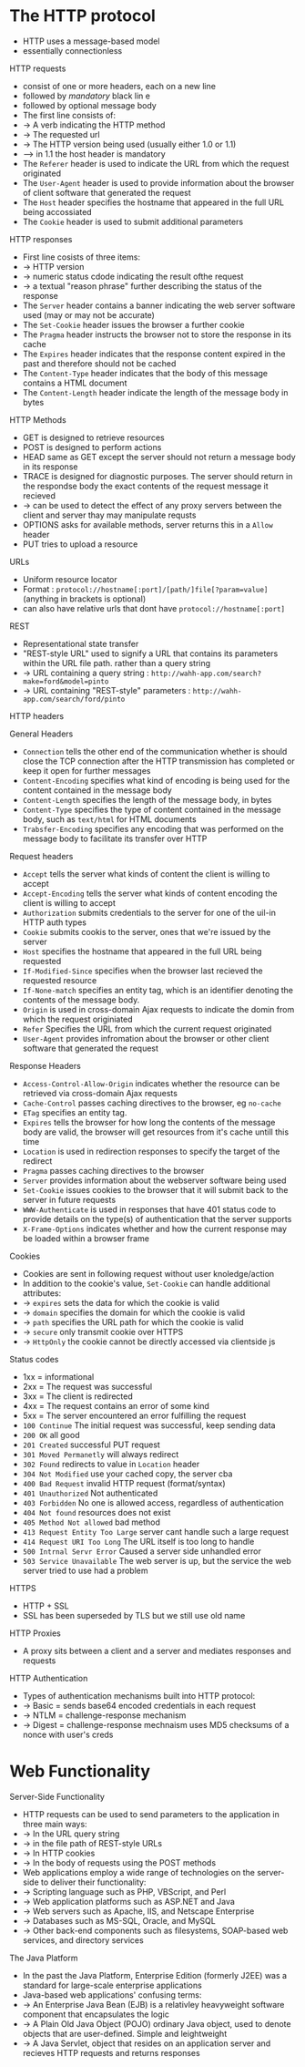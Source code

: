 # The HTTP protocol

- HTTP uses a message-based model 
- essentially connectionless

HTTP requests
- consist of one or more headers, each on a new line
- followed by *mandatory* black lin e
- followed by optional message body
- The first line consists of:
- -> A verb indicating the HTTP method
- -> The requested url
- -> The HTTP version being used (usually either 1.0 or 1.1)
- --> in 1.1 the host header is mandatory
- The `Referer` header is used to indicate the URL from which the request originated
- The `User-Agent` header is used to provide information about the browser of client software that generated the request
- The `Host` header specifies the hostname that appeared in the full URL being accossiated
- The `Cookie` header is used to submit additional parameters

HTTP responses
- First line cosists of three items:
- -> HTTP version
- -> numeric status cdode indicating the result ofthe request
- -> a textual "reason phrase" further describing the status of the response
- The `Server` header contains a banner indicating the web server software used (may or may not be accurate)
- The `Set-Cookie` header issues the browser a further cookie
- The `Pragma` header instructs the browser not to store the response in its cache
- The `Expires` header indicates that the response content expired in the past and therefore should not be cached
- The `Content-Type` header indicates that the body of this message contains a HTML document
- The `Content-Length` header indicate the length of the message body in bytes

HTTP Methods
- GET is designed to retrieve resources
- POST is designed to perform actions
- HEAD same as GET except the server should not return a message body in its response
- TRACE is designed for diagnostic purposes. The server should return in the respondse body the exact contents of the request message it recieved
- -> can be used to detect the effect of any proxy servers between the client and server thay may manipulate requsts
- OPTIONS asks for available methods, server returns this in a `Allow` header
- PUT tries to upload a resource

URLs
- Uniform resource locator
- Format : `protocol://hostname[:port]/[path/]file[?param=value]` (anything in brackets is optional)
- can also have relative urls that dont have `protocol://hostname[:port]`

REST
- Representational state transfer
- "REST-style URL" used to signify a URL that contains its parameters within the URL file path. rather than a query string
- -> URL containing a query string : `http://wahh-app.com/search?make=ford&model=pinto`
- -> URL containing "REST-style" parameters : `http://wahh-app.com/search/ford/pinto`

HTTP headers

General Headers
- `Connection` tells the other end of the communication whether is should close the TCP connection after the HTTP transmission has completed or keep it open for further messages
- `Content-Encoding` specifies what kind of encoding is being used for the content contained in the message body
- `Content-Length` specifies the length of the message body, in bytes
- `Content-Type` specifies the type of content contained in the message body, such as `text/html` for HTML documents
- `Trabsfer-Encoding` specifies any encoding that was performed on the message body to facilitate its transfer over HTTP

Request headers
- `Accept` tells the server what kinds of content the client is willing to accept
- `Accept-Encoding` tells the server what kinds of content encoding the client is willing to accept
- `Authorization` submits credentials to the server for one of the uil-in HTTP auth types
- `Cookie` submits cookis to the server, ones that we're issued by the server
- `Host` specifies the hostname that appeared in the full URL being requested
- `If-Modified-Since` specifies when the browser last recieved the requested resource
- `If-None-match` specifies an entity tag, which is an identifier denoting the contents of the message body.
- `Origin` is used in cross-domain Ajax requests to indicate the domin from which the request originiated
- `Refer` Specifies the URL from which the current request originated
- `User-Agent` provides infromation about the browser or other client software that generated the request

Response Headers
- `Access-Control-Allow-Origin` indicates whether the resource can be retrieved via cross-domain Ajax requests
- `Cache-Control` passes caching directives to the browser, eg `no-cache`
- `ETag` specifies an entity tag.
- `Expires` tells the browser for how long the contents of the message body are valid, the browser will get resources from it's cache untill this time
- `Location` is used in redirection responses to specify the target of the redirect
- `Pragma` passes caching directives to the browser
- `Server` provides information about the webserver software being used
- `Set-Cookie` issues cookies to the browser that it will submit back to the server in future requests
- `WWW-Authenticate` is used in responses that have 401 status code to provide details on the type(s) of authentication that the server supports
- `X-Frame-Options` indicates whether and how the current response may be loaded within a browser frame

Cookies
- Cookies are sent in following request without user knoledge/action
- In addition to the cookie's value, `Set-Cookie` can handle additional attributes:
- -> `expires` sets the data for which the cookie is valid
- -> `domain` specifies the domain for which the cookie is valid
- -> `path` specifies the URL path for which the cookie is valid
- -> `secure` only transmit cookie over HTTPS
- -> `HttpOnly` the cookie cannot be directly accessed via clientside js

Status codes
- 1xx = informational
- 2xx = The request was successful
- 3xx = The client is redirected 
- 4xx = The request contains an error of some kind
- 5xx = The server encountered an error fulfilling the request
- `100 Continue` The initial request was successful, keep sending data
- `200 OK` all good
- `201 Created` successful PUT request
- `301 Moved Permanetly` will always redirect
- `302 Found` redirects to value in `Location` header
- `304 Not Modified` use your cached copy, the server cba
- `400 Bad Request` invalid HTTP request (format/syntax)
- `401 Unauthorized`  Not authenticated
- `403 Forbidden`  No one is allowed access, regardless of authentication
- `404 Not found` resources does not exist
- `405 Method Not allowed` bad method
- `413 Request Entity Too Large` server cant handle such a large request
- `414 Request URI Too Long` The URL itself is too long to handle
- `500 Intrnal Servr Error` Caused a server side unhandled error
- `503 Service Unavailable` The web server is up, but the service the web server tried to use had a problem

HTTPS
- HTTP + SSL
- SSL has been superseded by TLS but we still use old name

HTTP Proxies
- A proxy sits between a client and a server and mediates responses and requests

HTTP Authentication
- Types of authentication mechanisms built into HTTP protocol:
- -> Basic = sends base64 encoded credentials in each request
- -> NTLM = challenge-response mechanism
- -> Digest = challenge-response mechnaism uses MD5 checksums of a nonce with user's creds

# Web Functionality

Server-Side Functionality
- HTTP requests can be used to send parameters to the application in three main ways:
- -> In the URL query string
- -> in the file path of REST-style URLs
- -> In HTTP cookies
- -> In the body of requests using the POST methods
- Web applications employ a wide range of technologies on the server-side to deliver their functionality:
- -> Scripting language such as PHP, VBScript, and Perl
- -> Web application platforms such as ASP.NET and Java
- -> Web servers such as Apache, IIS, and Netscape Enterprise
- -> Databases such as MS-SQL, Oracle, and MySQL
- -> Other back-end components such as filesystems, SOAP-based web services, and directory services

The Java Platform
- In the past the Java Platform, Enterprise Edition (formerly J2EE) was a standard for large-scale enterprise applications
- Java-based web applications' confusing terms:
- -> An Enterprise Java Bean (EJB) is a relativley heavyweight software component that encapsulates the logic
- -> A Plain Old Java Object (POJO) ordinary Java object, used to denote objects that are user-defined. Simple and leightweight
- -> A Java Servlet, object that resides on an application server and recieves HTTP requests and returns responses